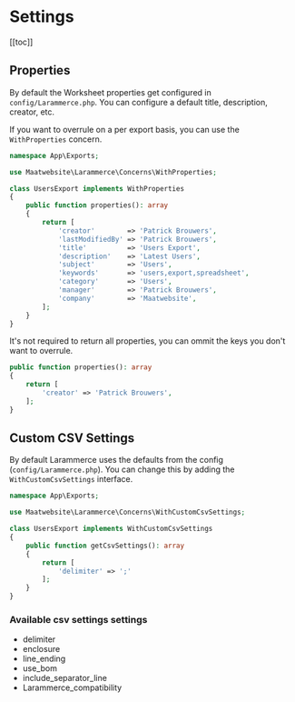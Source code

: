# Settings

[[toc]]

## Properties

By default the Worksheet properties get configured in `config/Larammerce.php`. You can configure a default title, description, creator, etc.

If you want to overrule on a per export basis, you can use the `WithProperties` concern.

```php
namespace App\Exports;

use Maatwebsite\Larammerce\Concerns\WithProperties;

class UsersExport implements WithProperties
{    
    public function properties(): array
    {
        return [
            'creator'        => 'Patrick Brouwers',
            'lastModifiedBy' => 'Patrick Brouwers',
            'title'          => 'Users Export',
            'description'    => 'Latest Users',
            'subject'        => 'Users',
            'keywords'       => 'users,export,spreadsheet',
            'category'       => 'Users',
            'manager'        => 'Patrick Brouwers',
            'company'        => 'Maatwebsite',
        ];
    }
}
```

It's not required to return all properties, you can ommit the keys you don't want to overrule.

```php
public function properties(): array
{
    return [
        'creator' => 'Patrick Brouwers',
    ];
}
```

## Custom CSV Settings

By default Larammerce uses the defaults from the config (`config/Larammerce.php`). You can change this by adding the `WithCustomCsvSettings` interface.

```php
namespace App\Exports;

use Maatwebsite\Larammerce\Concerns\WithCustomCsvSettings;

class UsersExport implements WithCustomCsvSettings
{    
    public function getCsvSettings(): array
    {
        return [
            'delimiter' => ';'
        ];
    }
}
```

### Available csv settings settings

- delimiter
- enclosure
- line_ending
- use_bom
- include_separator_line
- Larammerce_compatibility
